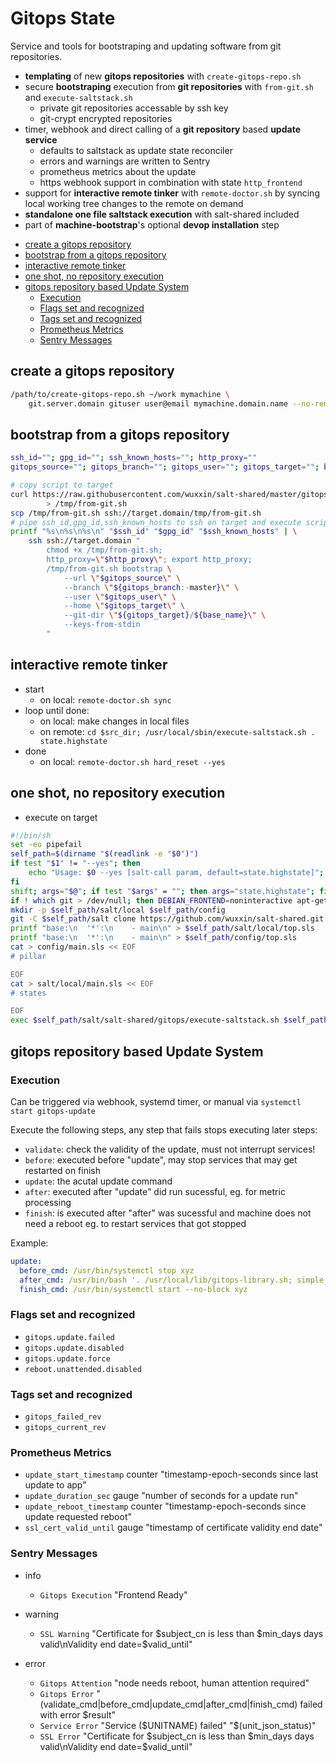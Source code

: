 # Gitops State

Service and tools for bootstraping and updating software from git repositories.

+ **templating** of new **gitops repositories** with `create-gitops-repo.sh`
+ secure **bootstraping** execution from **git repositories** with `from-git.sh` and `execute-saltstack.sh`
  + private git repositories accessable by ssh key
  + git-crypt encrypted repositories
+ timer, webhook and direct calling of a **git repository** based **update service**
    + defaults to saltstack as update state reconciler
    + errors and warnings are written to Sentry
    + prometheus metrics about the update
    + https webhook support in combination with state `http_frontend`
+ support for **interactive remote tinker** with `remote-doctor.sh` by syncing local working tree changes to the remote on demand
+ **standalone one file saltstack execution** with salt-shared included
+ part of **machine-bootstrap**'s optional **devop installation** step

<!-- TOC depthFrom:2 depthTo:6 withLinks:1 updateOnSave:1 orderedList:0 -->

- [create a gitops repository](#create-a-gitops-repository)
- [bootstrap from a gitops repository](#bootstrap-from-a-gitops-repository)
- [interactive remote tinker](#interactive-remote-tinker)
- [one shot, no repository execution](#one-shot-no-repository-execution)
- [gitops repository based Update System](#gitops-repository-based-update-system)
	- [Execution](#execution)
	- [Flags set and recognized](#flags-set-and-recognized)
	- [Tags set and recognized](#tags-set-and-recognized)
	- [Prometheus Metrics](#prometheus-metrics)
	- [Sentry Messages](#sentry-messages)

<!-- /TOC -->

## create a gitops repository

```sh
/path/to/create-gitops-repo.sh ~/work mymachine \
    git.server.domain gituser user@email mymachine.domain.name --no-remote
```

## bootstrap from a gitops repository

```sh
ssh_id=""; gpg_id=""; ssh_known_hosts=""; http_proxy=""
gitops_source=""; gitops_branch=""; gitops_user=""; gitops_target=""; base_name=""

# copy script to target
curl https://raw.githubusercontent.com/wuxxin/salt-shared/master/gitops/from-git.sh \
        > /tmp/from-git.sh
scp /tmp/from-git.sh ssh://target.domain/tmp/from-git.sh
# pipe ssh_id,gpg_id,ssh_known_hosts to ssh on target and execute script there
printf "%s\n%s\n%s\n" "$ssh_id" "$gpg_id" "$ssh_known_hosts" | \
    ssh ssh://target.domain "
        chmod +x /tmp/from-git.sh;
        http_proxy=\"$http_proxy\"; export http_proxy;
        /tmp/from-git.sh bootstrap \
            --url \"$gitops_source\" \
            --branch \"${gitops_branch:-master}\" \
            --user \"$gitops_user\" \
            --home \"$gitops_target\" \
            --git-dir \"${gitops_target}/${base_name}\" \
            --keys-from-stdin
        "
```


## interactive remote tinker

+ start
  + on local: `remote-doctor.sh sync`
+ loop until done:
  + on local: make changes in local files
  + on remote: `cd $src_dir; /usr/local/sbin/execute-saltstack.sh . state.highstate`
+ done
  + on local: `remote-doctor.sh hard_reset --yes`

## one shot, no repository execution

+ execute on target

```sh
#!/bin/sh
set -eo pipefail
self_path=$(dirname "$(readlink -e "$0")")
if test "$1" != "--yes"; then
    echo "Usage: $0 --yes [salt-call param, default=state.highstate]"; exit 1
fi
shift; args="$@"; if test "$args" = ""; then args="state.highstate"; fi
if ! which git > /dev/null; then DEBIAN_FRONTEND=noninteractive apt-get install -y git; fi
mkdir -p $self_path/salt/local $self_path/config
git -C $self_path/salt clone https://github.com/wuxxin/salt-shared.git
printf "base:\n  '*':\n    - main\n" > $self_path/salt/local/top.sls
printf "base:\n  '*':\n    - main\n" > $self_path/config/top.sls
cat > config/main.sls << EOF
# pillar

EOF
cat > salt/local/main.sls << EOF
# states

EOF
exec $self_path/salt/salt-shared/gitops/execute-saltstack.sh $self_path "$args"
```

## gitops repository based Update System

### Execution

Can be triggered via webhook, systemd timer, or manual via
`systemctl start gitops-update`

Execute the following steps, any step that fails stops executing later steps:

+ `validate`: check the validity of the update, must not interrupt services!
+ `before`: executed before "update", may stop services that may get restarted on finish
+ `update`: the acutal update command
+ `after`: executed after "update" did run sucessful, eg. for metric processing
+ `finish`: is executed after "after" was sucessful and machine does not need a reboot
            eg. to restart services that got stopped

Example:
```yaml
update:
  before_cmd: /usr/bin/systemctl stop xyz
  after_cmd: /usr/bin/bash '. /usr/local/lib/gitops-library.sh; simple_metric test_update_run counter "timestamp of update run" "$(date +%s)"'
  finish_cmd: /usr/bin/systemctl start --no-block xyz
```

### Flags set and recognized

+ `gitops.update.failed`
+ `gitops.update.disabled`
+ `gitops.update.force`
+ `reboot.unattended.disabled`

### Tags set and recognized

+ `gitops_failed_rev`
+ `gitops_current_rev`

### Prometheus Metrics

+ `update_start_timestamp` counter "timestamp-epoch-seconds since last update to app"
+ `update_duration_sec` gauge "number of seconds for a update run"
+ `update_reboot_timestamp` counter "timestamp-epoch-seconds since update requested reboot"
+ `ssl_cert_valid_until` gauge "timestamp of certificate validity end date"

### Sentry Messages

+ info
  + `Gitops Execution` "Frontend Ready"

+ warning
  + `SSL Warning` "Certificate for $subject_cn is less than $min_days days valid\nValidity end date=$valid_until"

+ error
  + `Gitops Attention` "node needs reboot, human attention required"
  + `Gitops Error` "(validate_cmd|before_cmd|update_cmd|after_cmd|finish_cmd) failed with error $result"
  + `Service Error` "Service ($UNITNAME) failed" "$(unit_json_status)"
  + `SSL Error` "Certificate for $subject_cn is less than $min_days days valid\nValidity end date=$valid_until"
